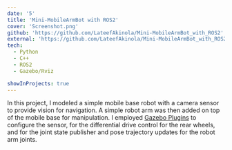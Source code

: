 ```yaml
---
date: '5'
title: 'Mini-MobileArmBot with ROS2'
cover: 'Screenshot.png'
github: 'https://github.com/LateefAkinola/Mini-MobileArmBot_with_ROS2'
external: 'https://github.com/LateefAkinola/Mini-MobileArmBot_with_ROS2'
tech:
  - Python
  - C++
  - ROS2
  - Gazebo/Rviz

showInProjects: true
---
```


In this project, I modeled a simple mobile base robot with a camera sensor to provide vision for navigation. A simple robot arm was then added on top of the mobile base for manipulation. I employed [Gazebo Plugins](https://gazebosim.org/libs/plugin/) to configure the sensor, for the differential drive control for the rear wheels, and for the joint state publisher and pose trajectory updates for the robot arm joints.
